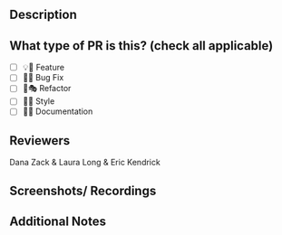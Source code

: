 ## Description

<!-- 
This PR [adds/removes/fixes/replaces] the [feature/bug/etc]. 
-->

## What type of PR is this? (check all applicable)

- [ ] 💡💫 Feature
- [ ] 🐞🐛 Bug Fix
- [ ] 🪸🎭 Refactor
- [ ] 💅🎨 Style
- [ ] 📄💾 Documentation

## Reviewers

Dana Zack & Laura Long & Eric Kendrick

## Screenshots/ Recordings

<!---
Include any screenshots or recordings that could be helpful to the reviewers
---->

## Additional Notes
<!-- 
Any additional information that is pertinent to the reviewer(s)
--->

<!--********************************************************************-->

<!--- Before submitting, ensure the following have been completed:

[ ] All necessary reviewers are added
[ ] Title is succinct and descriptive
[ ] If feature: clearly denotes what feature is being added
[ ] If bug fix: clearly denotes issue that is being fixed
[ ] If doc update: denotes what documentation is updated and why
[ ] Code has been tested locally 
[ ] Code adheres to aplicable style guide and best practices
